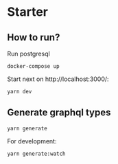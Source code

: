 # Starter

## How to run?

Run postgresql

```
docker-compose up
```

Start next on http://localhost:3000/:

```
yarn dev
```

## Generate graphql types

```
yarn generate
```

For development:

```
yarn generate:watch
```
